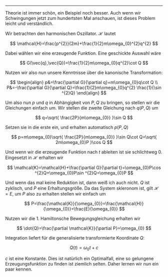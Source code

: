 ***

Theorie ist immer schön, ein Beispiel noch besser. Auch wenn wir Schwingungen jetzt zum hundertsten Mal anschauen, ist dieses Problem leicht und verständlich.

Wir betrachten den harmonischen Oszillator. $\mathcal{H}$ lautet

$$
\mathcal{H}=\frac{p^{2}}{2m}+\frac{1}{2}m\omega_{0}^{2}q^{2}
$$

Dabei wählen wir eine erzeugende Funktion. Eine geschickte Auswahl wäre

$$
G(\vec{q},\vec{Q})=\frac{1}{2}m\omega_{0}q^{2}\cot Q
$$

Nutzen wir also nun unsere Kenntnisse über die kanonische Transformation:

$$
\begin{align}
p&=\frac{\partial G}{\partial q}=m\omega_{0}q\cot Q \\
 P&=-\frac{\partial G}{\partial Q}=\frac{1}{2}m\omega_{0}q^{2} \frac{1}{\sin ^{2}Q} 
\end{align}
$$

Um also nun $p$ und $q$ in Abhängigkeit von $P,Q$ zu bringen, so stellen wir die Gleichungen einfach um. Wir stellen die zweite Gleichung nach $q(P,Q)$ um

$$
q=\sqrt{ \frac{2P}{m\omega_{0}} }\sin Q
$$

Setzen sie in die erste ein, und erhalten automatisch $p(P,Q)$

$$
p=m\omega_{0}\sqrt{ \frac{2P}{m\omega_{0}} }\sin Q\cot Q=\sqrt{ 2m\omega_{0}P }\cos Q
$$

Und wenn wir die erzeugende Funktion nach $t$ ableiten ist sie schlichtweg $0$. Eingesetzt in $\mathcal{H}$ erhalten wir

$$
\mathcal{K}=\mathcal{H}+\frac{\partial G}{\partial t}=\omega_{0}P\cos ^{2}Q+\omega_{0}P\sin ^{2}Q=\omega_{0}P
$$

Und wenn das mal keine Reduktion ist, dann weiß ich auch nicht. $Q$ ist zyklisch, und $P$ eine Erhaltungsgröße. Da das System skleronom ist, gilt $\mathcal{H}=E$, um $P$ also zu erhalten stellen wir einfach um

$$
P=\frac{\mathcal{K}}{\omega_{0}}=\frac{\mathcal{H}}{\omega_{0}}=\frac{E}{\omega_{0}}
$$

Nutzen wir die 1. Hamiltonsche Bewegungsgleichung erhalten wir

$$
\dot{Q}=\frac{\partial \mathcal{K}}{\partial P}=\omega_{0} 
$$

Integration liefert für die generalisierte transformierte Koordinate $Q$:

$$
Q(t)=\omega_{0}t+c
$$

$c$ ist eine Konstante. Dies ist natürlich ein Optimalfall, eine so gelungene Erzeugungsfunktion zu finden ist ziemlich selten. Daher lernen wir nun ein paar kennen.